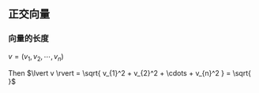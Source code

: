 ## 正交向量

### 向量的长度

$v = (v_{1}, v_{2},\cdots, v_{n})$

Then $\lvert v \rvert = \sqrt{ v_{1}^2 + v_{2}^2 + \cdots + v_{n}^2 } = \sqrt{  }$

